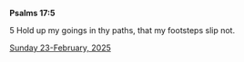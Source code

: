 **Psalms 17:5**

5 Hold up my goings in thy paths, that my footsteps slip not.

[Sunday 23-February, 2025](https://getbible.net/kjv/Psalms/17/5)
